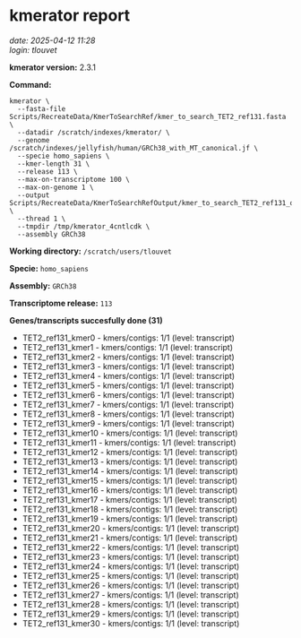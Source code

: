 # kmerator report
*date: 2025-04-12 11:28*  
*login: tlouvet*

**kmerator version:** 2.3.1

**Command:**

```
kmerator \
  --fasta-file Scripts/RecreateData/KmerToSearchRef/kmer_to_search_TET2_ref131.fasta \
  --datadir /scratch/indexes/kmerator/ \
  --genome /scratch/indexes/jellyfish/human/GRCh38_with_MT_canonical.jf \
  --specie homo_sapiens \
  --kmer-length 31 \
  --release 113 \
  --max-on-transcriptome 100 \
  --max-on-genome 1 \
  --output Scripts/RecreateData/KmerToSearchRefOutput/kmer_to_search_TET2_ref131_output \
  --thread 1 \
  --tmpdir /tmp/kmerator_4cntlcdk \
  --assembly GRCh38
```

**Working directory:** `/scratch/users/tlouvet`

**Specie:** `homo_sapiens`

**Assembly:** `GRCh38`

**Transcriptome release:** `113`

**Genes/transcripts succesfully done (31)**

- TET2_ref131_kmer0 - kmers/contigs: 1/1 (level: transcript)
- TET2_ref131_kmer1 - kmers/contigs: 1/1 (level: transcript)
- TET2_ref131_kmer2 - kmers/contigs: 1/1 (level: transcript)
- TET2_ref131_kmer3 - kmers/contigs: 1/1 (level: transcript)
- TET2_ref131_kmer4 - kmers/contigs: 1/1 (level: transcript)
- TET2_ref131_kmer5 - kmers/contigs: 1/1 (level: transcript)
- TET2_ref131_kmer6 - kmers/contigs: 1/1 (level: transcript)
- TET2_ref131_kmer7 - kmers/contigs: 1/1 (level: transcript)
- TET2_ref131_kmer8 - kmers/contigs: 1/1 (level: transcript)
- TET2_ref131_kmer9 - kmers/contigs: 1/1 (level: transcript)
- TET2_ref131_kmer10 - kmers/contigs: 1/1 (level: transcript)
- TET2_ref131_kmer11 - kmers/contigs: 1/1 (level: transcript)
- TET2_ref131_kmer12 - kmers/contigs: 1/1 (level: transcript)
- TET2_ref131_kmer13 - kmers/contigs: 1/1 (level: transcript)
- TET2_ref131_kmer14 - kmers/contigs: 1/1 (level: transcript)
- TET2_ref131_kmer15 - kmers/contigs: 1/1 (level: transcript)
- TET2_ref131_kmer16 - kmers/contigs: 1/1 (level: transcript)
- TET2_ref131_kmer17 - kmers/contigs: 1/1 (level: transcript)
- TET2_ref131_kmer18 - kmers/contigs: 1/1 (level: transcript)
- TET2_ref131_kmer19 - kmers/contigs: 1/1 (level: transcript)
- TET2_ref131_kmer20 - kmers/contigs: 1/1 (level: transcript)
- TET2_ref131_kmer21 - kmers/contigs: 1/1 (level: transcript)
- TET2_ref131_kmer22 - kmers/contigs: 1/1 (level: transcript)
- TET2_ref131_kmer23 - kmers/contigs: 1/1 (level: transcript)
- TET2_ref131_kmer24 - kmers/contigs: 1/1 (level: transcript)
- TET2_ref131_kmer25 - kmers/contigs: 1/1 (level: transcript)
- TET2_ref131_kmer26 - kmers/contigs: 1/1 (level: transcript)
- TET2_ref131_kmer27 - kmers/contigs: 1/1 (level: transcript)
- TET2_ref131_kmer28 - kmers/contigs: 1/1 (level: transcript)
- TET2_ref131_kmer29 - kmers/contigs: 1/1 (level: transcript)
- TET2_ref131_kmer30 - kmers/contigs: 1/1 (level: transcript)

